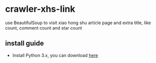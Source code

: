 # crawler-xhs-link

use BeautifulSoup to visit xiao hong shu article page and extra title, like count, comment count and star count

## install guide

- Install Python 3.x, you can download [here](https://www.python.org/ftp/python/3.7.4/python-3.7.4-amd64.exe)
